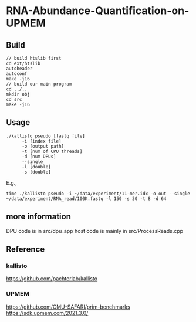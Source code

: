 # RNA-Abundance-Quantification-on-UPMEM

## Build
``` shell
// build htslib first
cd ext/htslib
autoheader
autoconf
make -j16
// build our main program
cd ../..
mkdir obj
cd src 
make -j16
```

## Usage
``` shell
./kallisto pseudo [fastq file] 
      -i [index file] 
      -o [output path] 
      -t [num of CPU threads] 
      -d [num DPUs]
      --single
      -l [double]
      -s [double]
```
E.g.,
``` shell
time ./kallisto pseudo -i ~/data/experiment/11-mer.idx -o out --single ~/data/experiment/RNA_read/100K.fastq -l 150 -s 30 -t 8 -d 64
```

## more information
DPU code is in src/dpu_app
host code is mainly in src/ProcessReads.cpp

## Reference
### kallisto
https://github.com/pachterlab/kallisto
### UPMEM
https://github.com/CMU-SAFARI/prim-benchmarks
https://sdk.upmem.com/2021.3.0/



